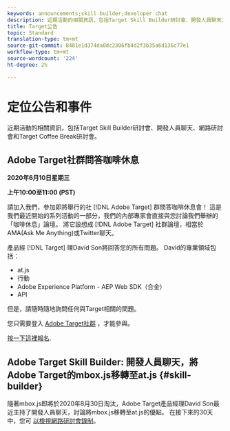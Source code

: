 ```yaml
---
keywords: announcements;skill builder;developer chat
description: 近期活動的相關資訊，包括Target Skill Builder研討會、開發人員聊天、網路研討會和Target Coffee Break研討會。
title: Target公告
topic: Standard
translation-type: tm+mt
source-git-commit: 8481e1d374da0dc2306fb4d2f3b35a6d136c77e1
workflow-type: tm+mt
source-wordcount: '224'
ht-degree: 2%

---
```



# 定位公告和事件

近期活動的相關資訊，包括Target Skill Builder研討會、開發人員聊天、網路研討會和Target Coffee Break研討會。

## Adobe Target社群問答咖啡休息

**2020年6月10日星期三**

**上午10:00至11:00 (PST)**

請加入我們，參加即將舉行的社 [!DNL Adobe Target] 群問答咖啡休息會！ 這是我們最近開始的系列活動的一部分，我們的內部專家會直接與您討論我們舉辦的「咖啡休息」論壇。 將它設想成 [!DNL Adobe Target] 社群論壇，相當於AMA(Ask Me Anything)或Twitter聊天。

產品經 [!DNL Target] 理David Son將回答您的所有問題。 David的專業領域包括：

* at.js
* 行動
* Adobe Experience Platform - AEP Web SDK（合金）
* API

但是，請隨時隨地詢問任何與Target相關的問題。

您只需要登入 [Adobe Target社群](https://experienceleaguecommunities.adobe.com/t5/adobe-target/ct-p/adobe-target-community) ，才能參與。

[按一下這裡報名](https://adobe-target-community-coffee-break.experienceleague.adobeevents.com/).

## Adobe Target Skill Builder: 開發人員聊天，將Adobe Target的mbox.js移轉至at.js {#skill-builder}

隨著mbox.js即將於2020年8月30日淘汰，Adobe Target產品經理David Son最近主持了開發人員聊天，討論將mbox.js移轉至at.js的優點。 在接下來的30天中，您可 [以檢視網路研討會錄制](https://seminars.adobeconnect.com/ptdo6mfo6qn6/?proto=true)。